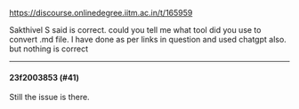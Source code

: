 https://discourse.onlinedegree.iitm.ac.in/t/165959

Sakthivel S said is correct. could you tell me what tool did you use to convert .md file. I have done as per links in question and used chatgpt also. but nothing is correct</p><hr>

<h4>23f2003853 (#41)</h4>
<p>Still the issue is there.